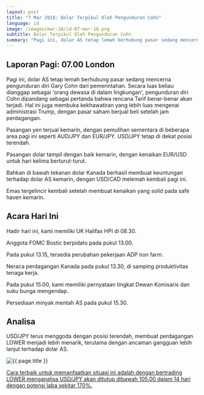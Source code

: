```yaml
---
layout: post
title: "7 Mar 2018: Dolar Terpikul Oleh Pengunduran Cohn"
language: id
image: /images/mar-18/id-07-mar-18.png
subtitle: Dolar Terpikul Oleh Pengunduran Cohn
summary: "Pagi ini, dolar AS tetap lemah berhubung pasar sedang mencerna pengunduran diri Gary Cohn dari pemerintahan. Secara luas beliau dianggap sebagai 'orang dewasa di dalam lingkungan', pengunduran diri Cohn dipandang sebagai pertanda bahwa rencana Tarif benar-benar akan terjadi"
---
```

## Laporan Pagi: 07.00 London

Pagi ini, dolar AS tetap lemah berhubung pasar sedang mencerna pengunduran diri Gary Cohn dari pemerintahan. Secara luas beliau dianggap sebagai 'orang dewasa di dalam lingkungan', pengunduran diri Cohn dipandang sebagai pertanda bahwa rencana Tarif benar-benar akan terjadi. Hal ini juga membuka kekhawatiran yang lebih luas mengenai administrasi Trump, dengan pasar saham berjual beli setelah jam perdagangan.

Pasangan yen terjual kemarin, dengan pemulihan sementara di beberapa area pagi ini seperti AUD/JPY dan EUR/JPY. USD/JPY tetap di dekat posisi terendah.

Pasangan dolar tampil dengan baik kemarin, dengan kenaikan EUR/USD untuk hari kelima berturut-turut.

Bahkan di bawah tekanan dolar Kanada berhasil membuat keuntungan terhadap dolar AS kemarin, dengan USD/CAD melemah kembali pagi ini.

Emas tergelincir kembali setelah membuat kenaikan yang solid pada safe haven kemarin.

## Acara Hari Ini

Hadir hari ini, kami memiliki UK Halifax HPI di 08.30.

Anggota FOMC Bostic berpidato pada pukul 13.00.

Pada pukul 13.15, tersedia perubahan pekerjaan ADP non farm.

Neraca perdagangan Kanada pada pukul 13.30, di samping produktivitas tenaga kerja.

Pada pukul 15.00, kami memiliki pernyataan tingkat Dewan Komisaris dan suku bunga mengendap.

Persediaan minyak mentah AS pada pukul 15.30.

## Analisa

USD/JPY terus menggoda dengan posisi terendah, membuat perdagangan LOWER menjadi lebih menarik, terutama dengan ancaman gangguan lebih lanjut terhadap dolar AS.

<img src="{{ site.url }}/images/mar-18/id-07-mar-18.png" alt="{{ page.title }}" title="{{ page.title }}">

<a href="%LINK%%?currency=USD&market=forex&underlying=frxUSDJPY&formname=higherlower&duration_amount=14&duration_units=d&amount=10&amount_type=payout&expiry_type=duration&barrier=105.00" target="_blank">Cara terbaik untuk memanfaatkan situasi ini adalah dengan bertrading LOWER menganalisa USD/JPY akan ditutup dibawah 105.00 dalam 14 hari dengan potensi laba sekitar 170%.</a>
